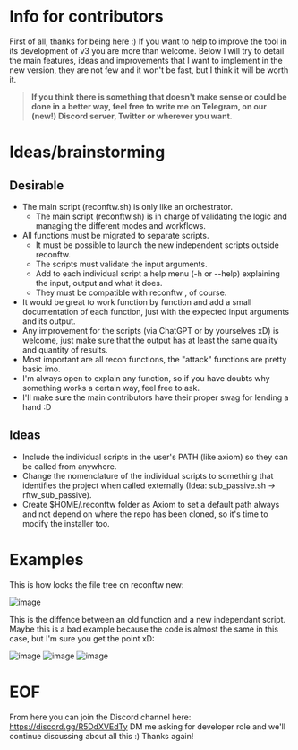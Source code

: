 # Info for contributors

First of all, thanks for being here :) If you want to help to improve the tool in its development of v3 you are more than welcome. Below I will try to detail the main features, ideas and improvements that I want to implement in the new version, they are not few and it won't be fast, but I think it will be worth it.

>**If you think there is something that doesn't make sense or could be done in a better way, feel free to write me on Telegram, on our (new!) Discord server, Twitter or wherever you want**.

# Ideas/brainstorming

## Desirable
- The main script (reconftw.sh) is only like an orchestrator.
	- The main script (reconftw.sh) is in charge of validating the logic and managing the different modes and workflows. 
- All functions must be migrated to separate scripts.
	- It must be possible to launch the new independent scripts outside reconftw.
	- The scripts must validate the input arguments.
	- Add to each individual script a help menu (-h or --help) explaining the input, output and what it does.
	- They must be compatible with reconftw , of course.
- It would be great to work function by function and add a small documentation of each function, just with the expected input arguments and its output.
- Any improvement for the scripts (via ChatGPT or by yourselves xD) is welcome, just make sure that the output has at least the same quality and quantity of results.
- Most important are all recon functions, the "attack" functions are pretty basic imo.
- I'm always open to explain any function, so if you have doubts why something works a certain way, feel free to ask.
- I'll make sure the main contributors have their proper swag for lending a hand :D

## Ideas
- Include the individual scripts in the user's PATH (like axiom) so they can be called from anywhere.
- Change the nomenclature of the individual scripts to something that identifies the project when called externally (Idea: sub_passive.sh -> rftw_sub_passive).
- Create $HOME/.reconftw folder as Axiom to set a default path always and not depend on where the repo has been cloned, so it's time to modify the installer too.

# Examples
This is how looks the file tree on reconftw new:

![image](https://user-images.githubusercontent.com/24670991/205467327-10d1df44-489c-45ca-984b-ffe22eac1dc5.png)

This is the diffence between an old function and a new independant script. Maybe this is a bad example because the code is almost the same in this case, but I'm sure you get the point xD:

![image](https://user-images.githubusercontent.com/24670991/205467606-fe59d0a1-eaf7-4ea5-96f4-95190618e8f2.png)
![image](https://user-images.githubusercontent.com/24670991/205467537-6626c9f2-e099-4f06-9bcb-839bcefe1065.png)
![image](https://user-images.githubusercontent.com/24670991/205467480-a0c667fa-d89c-4dcf-a501-cd10ed0aff7c.png)

# EOF
From here you can join the Discord channel here: https://discord.gg/R5DdXVEdTy 
DM me asking for developer role and we'll continue discussing about all this :) Thanks again!
